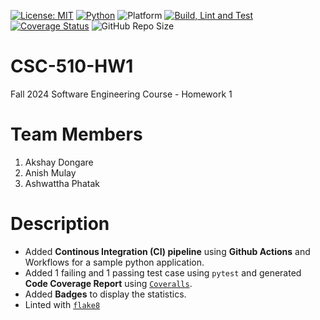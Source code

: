 [![License: MIT](https://img.shields.io/badge/License-MIT-brightgreen.svg)](https://opensource.org/licenses/MIT)
[![Python](https://img.shields.io/badge/Python-3.13%2C%203.12-blue.svg)](https://www.python.org)
![Platform](https://img.shields.io/badge/Platform-Linux%2C%20Windows%2C%20macOS-blue)
[![Build, Lint and Test](https://github.com/AMAPAD/CSC-510-HW1/actions/workflows/pytest_workflow_hw1_csc510.yml/badge.svg)](https://github.com/AMAPAD/CSC-510-HW1/actions/workflows/pytest_workflow_hw1_csc510.yml)
[![Coverage Status](https://coveralls.io/repos/github/AMAPAD/CSC-510-HW1/badge.svg?branch=main)](https://coveralls.io/github/AMAPAD/CSC-510-HW1?branch=main)
![GitHub Repo Size](https://img.shields.io/github/repo-size/AMAPAD/CSC-510-HW1)


# CSC-510-HW1
Fall 2024 Software Engineering Course - Homework 1

# Team Members
1. Akshay Dongare
2. Anish Mulay
3. Ashwattha Phatak

# Description
* Added **Continous Integration (CI) pipeline** using **Github Actions** and Workflows for a sample python application.
* Added 1 failing and 1 passing test case using `pytest` and generated **Code Coverage Report** using [`Coveralls`](https://coveralls.io/).
* Added **Badges** to display the statistics.
* Linted with [`flake8`](https://flake8.pycqa.org/en/latest/)

